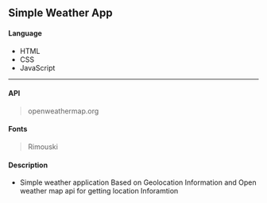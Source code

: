 ## Simple Weather App

#### Language

- HTML
- CSS
- JavaScript

--------------------------

#### API

> openweathermap.org

#### Fonts

> Rimouski

#### Description
- Simple weather application  Based on Geolocation Information and Open weather map api for getting location Inforamtion